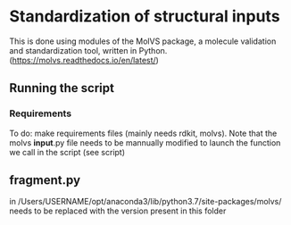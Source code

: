 # Standardization of structural inputs

This is done using modules of the MolVS package, a molecule validation and standardization tool, written in
Python. (<https://molvs.readthedocs.io/en/latest/>)

## Running the script

### Requirements

To do: make requirements files (mainly needs rdkit, molvs). Note that the molvs **input**.py file needs to be mannually
modified to launch the function we call in the script (see script)

## fragment.py

in /Users/USERNAME/opt/anaconda3/lib/python3.7/site-packages/molvs/ needs to be replaced with the version present in
this folder
